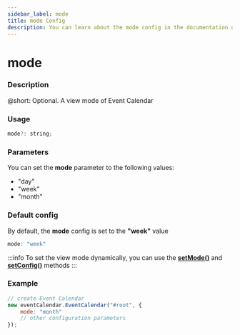 ```yaml
---
sidebar_label: mode
title: mode Config
description: You can learn about the mode config in the documentation of the DHTMLX JavaScript Event Calendar library. Browse developer guides and API reference, try out code examples and live demos, and download a free 30-day evaluation version of DHTMLX Event Calendar.
---
```


# mode

### Description

@short: Optional. A view mode of Event Calendar

### Usage

~~~jsx {}
mode?: string; 
~~~

### Parameters

You can set the **mode** parameter to the following values:

- "day"
- "week"
- "month"

### Default config

By default, the **mode** config is set to the **"week"** value

~~~jsx {}
mode: "week" 
~~~

:::info
To set the view mode dynamically, you can use the
[**setMode()**](../../methods/js_eventcalendar_setmode_method) and
[**setConfig()**](../../methods/js_eventcalendar_setconfig_method) methods
:::

### Example

~~~jsx {3}
// create Event Calendar
new eventCalendar.EventCalendar("#root", {
    mode: "month"
	// other configuration parameters
});
~~~
